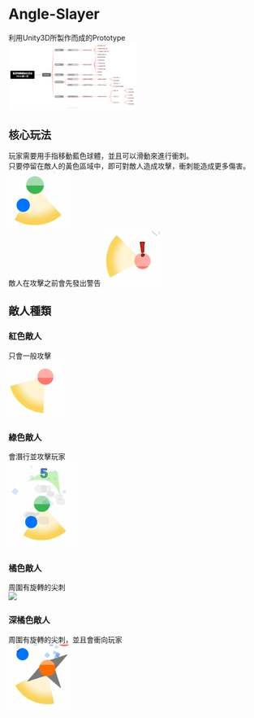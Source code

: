 # Angle-Slayer
利用Unity3D所製作而成的Prototype
<br>
<img src="https://raw.githubusercontent.com/michael54856/Images/main/AIOT_final/xmind.png" width="50%">

## 核心玩法
玩家需要用手指移動藍色球體，並且可以滑動來進行衝刺。
<br>
只要停留在敵人的黃色區域中，即可對敵人造成攻擊，衝刺能造成更多傷害。
![](https://github.com/michael54856/Angle-Slayer/blob/main/ReadmeImage/description1.png)
<br>
敵人在攻擊之前會先發出警告
![](https://github.com/michael54856/Angle-Slayer/blob/main/ReadmeImage/warning.png)

## 敵人種類

### 紅色敵人
只會一般攻擊
<br>
![](https://github.com/michael54856/Angle-Slayer/blob/main/ReadmeImage/red.png)
### 綠色敵人
會潛行並攻擊玩家
<br>
![](https://github.com/michael54856/Angle-Slayer/blob/main/ReadmeImage/green.png)
### 橘色敵人
周圍有旋轉的尖刺
<br>
![](https://github.com/michael54856/MovieDatabase/blob/main/ReadmeImage/orange.png)
### 深橘色敵人
周圍有旋轉的尖刺，並且會衝向玩家
<br>
![](https://github.com/michael54856/Angle-Slayer/blob/main/ReadmeImage/orangeRush.png)